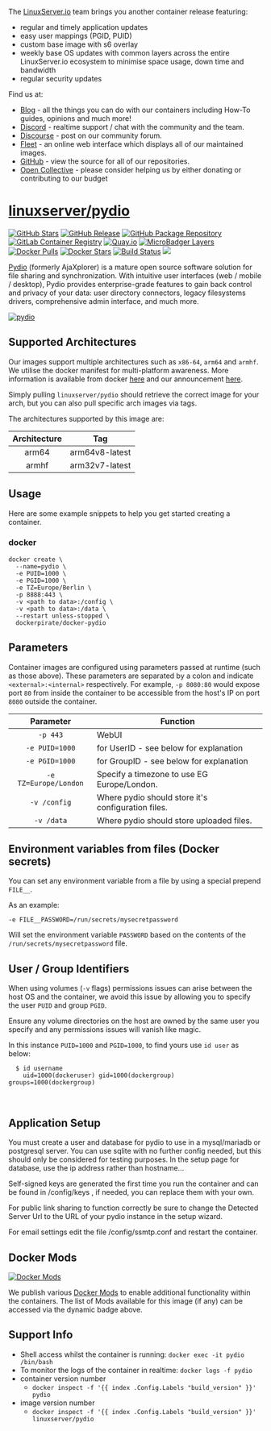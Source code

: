 The [LinuxServer.io](https://linuxserver.io) team brings you another container release featuring:

 * regular and timely application updates
 * easy user mappings (PGID, PUID)
 * custom base image with s6 overlay
 * weekly base OS updates with common layers across the entire LinuxServer.io ecosystem to minimise space usage, down time and bandwidth
 * regular security updates

Find us at:
* [Blog](https://blog.linuxserver.io) - all the things you can do with our containers including How-To guides, opinions and much more!
* [Discord](https://discord.gg/YWrKVTn) - realtime support / chat with the community and the team.
* [Discourse](https://discourse.linuxserver.io) - post on our community forum.
* [Fleet](https://fleet.linuxserver.io) - an online web interface which displays all of our maintained images.
* [GitHub](https://github.com/linuxserver) - view the source for all of our repositories.
* [Open Collective](https://opencollective.com/linuxserver) - please consider helping us by either donating or contributing to our budget

# [linuxserver/pydio](https://github.com/linuxserver/docker-pydio)

[![GitHub Stars](https://img.shields.io/github/stars/linuxserver/docker-pydio.svg?style=flat-square&color=E68523&logo=github&logoColor=FFFFFF)](https://github.com/linuxserver/docker-pydio)
[![GitHub Release](https://img.shields.io/github/release/linuxserver/docker-pydio.svg?style=flat-square&color=E68523&logo=github&logoColor=FFFFFF)](https://github.com/linuxserver/docker-pydio/releases)
[![GitHub Package Repository](https://img.shields.io/static/v1.svg?style=flat-square&color=E68523&label=linuxserver.io&message=GitHub%20Package&logo=github&logoColor=FFFFFF)](https://github.com/linuxserver/docker-pydio/packages)
[![GitLab Container Registry](https://img.shields.io/static/v1.svg?style=flat-square&color=E68523&label=linuxserver.io&message=GitLab%20Registry&logo=gitlab&logoColor=FFFFFF)](https://gitlab.com/Linuxserver.io/docker-pydio/container_registry)
[![Quay.io](https://img.shields.io/static/v1.svg?style=flat-square&color=E68523&label=linuxserver.io&message=Quay.io)](https://quay.io/repository/linuxserver.io/pydio)
[![MicroBadger Layers](https://img.shields.io/microbadger/layers/linuxserver/pydio.svg?style=flat-square&color=E68523)](https://microbadger.com/images/linuxserver/pydio "Get your own version badge on microbadger.com")
[![Docker Pulls](https://img.shields.io/docker/pulls/linuxserver/pydio.svg?style=flat-square&color=E68523&label=pulls&logo=docker&logoColor=FFFFFF)](https://hub.docker.com/r/linuxserver/pydio)
[![Docker Stars](https://img.shields.io/docker/stars/linuxserver/pydio.svg?style=flat-square&color=E68523&label=stars&logo=docker&logoColor=FFFFFF)](https://hub.docker.com/r/linuxserver/pydio)
[![Build Status](https://ci.linuxserver.io/view/all/job/Docker-Pipeline-Builders/job/docker-pydio/job/master/badge/icon?style=flat-square)](https://ci.linuxserver.io/job/Docker-Pipeline-Builders/job/docker-pydio/job/master/)
[![](https://lsio-ci.ams3.digitaloceanspaces.com/linuxserver/pydio/latest/badge.svg)](https://lsio-ci.ams3.digitaloceanspaces.com/linuxserver/pydio/latest/index.html)

[Pydio](https://pydio.com/) (formerly AjaXplorer) is a mature open source software solution for file sharing and synchronization. With intuitive user interfaces (web / mobile / desktop), Pydio provides enterprise-grade features to gain back control and privacy of your data: user directory connectors, legacy filesystems drivers, comprehensive admin interface, and much more.

[![pydio](https://raw.githubusercontent.com/linuxserver/docker-templates/master/linuxserver.io/img/pydio-banner.png)](https://pydio.com/)

## Supported Architectures

Our images support multiple architectures such as `x86-64`, `arm64` and `armhf`. We utilise the docker manifest for multi-platform awareness. More information is available from docker [here](https://github.com/docker/distribution/blob/master/docs/spec/manifest-v2-2.md#manifest-list) and our announcement [here](https://blog.linuxserver.io/2019/02/21/the-lsio-pipeline-project/).

Simply pulling `linuxserver/pydio` should retrieve the correct image for your arch, but you can also pull specific arch images via tags.

The architectures supported by this image are:

| Architecture | Tag |
| :----: | --- |
| arm64 | arm64v8-latest |
| armhf | arm32v7-latest |


## Usage

Here are some example snippets to help you get started creating a container.

### docker

```
docker create \
  --name=pydio \
  -e PUID=1000 \
  -e PGID=1000 \
  -e TZ=Europe/Berlin \
  -p 8888:443 \
  -v <path to data>:/config \
  -v <path to data>:/data \
  --restart unless-stopped \
  dockerpirate/docker-pydio 
```

## Parameters

Container images are configured using parameters passed at runtime (such as those above). These parameters are separated by a colon and indicate `<external>:<internal>` respectively. For example, `-p 8080:80` would expose port `80` from inside the container to be accessible from the host's IP on port `8080` outside the container.

| Parameter | Function |
| :----: | --- |
| `-p 443` | WebUI |
| `-e PUID=1000` | for UserID - see below for explanation |
| `-e PGID=1000` | for GroupID - see below for explanation |
| `-e TZ=Europe/London` | Specify a timezone to use EG Europe/London. |
| `-v /config` | Where pydio should store it's configuration files. |
| `-v /data` | Where pydio should store uploaded files. |

## Environment variables from files (Docker secrets)

You can set any environment variable from a file by using a special prepend `FILE__`. 

As an example:

```
-e FILE__PASSWORD=/run/secrets/mysecretpassword
```

Will set the environment variable `PASSWORD` based on the contents of the `/run/secrets/mysecretpassword` file.

## User / Group Identifiers

When using volumes (`-v` flags) permissions issues can arise between the host OS and the container, we avoid this issue by allowing you to specify the user `PUID` and group `PGID`.

Ensure any volume directories on the host are owned by the same user you specify and any permissions issues will vanish like magic.

In this instance `PUID=1000` and `PGID=1000`, to find yours use `id user` as below:

```
  $ id username
    uid=1000(dockeruser) gid=1000(dockergroup) groups=1000(dockergroup)
```


&nbsp;
## Application Setup

You must create a user and database for pydio to use in a mysql/mariadb or postgresql server. You can use sqlite with no further config needed, but this should only be considered for testing purposes.
In the setup page for database, use the ip address rather than hostname...

Self-signed keys are generated the first time you run the container and can be found in /config/keys , if needed, you can replace them with your own.

For public link sharing to function correctly be sure to change the Detected Server Url to the URL of your pydio instance in the setup wizard.

For email settings edit the file /config/ssmtp.conf and restart the container.


## Docker Mods
[![Docker Mods](https://img.shields.io/badge/dynamic/yaml?style=for-the-badge&color=E68523&label=mods&query=%24.mods%5B%27pydio%27%5D.mod_count&url=https%3A%2F%2Fraw.githubusercontent.com%2Flinuxserver%2Fdocker-mods%2Fmaster%2Fmod-list.yml)](https://mods.linuxserver.io/?mod=pydio "view available mods for this container.")

We publish various [Docker Mods](https://github.com/linuxserver/docker-mods) to enable additional functionality within the containers. The list of Mods available for this image (if any) can be accessed via the dynamic badge above.


## Support Info

* Shell access whilst the container is running: `docker exec -it pydio /bin/bash`
* To monitor the logs of the container in realtime: `docker logs -f pydio`
* container version number
  * `docker inspect -f '{{ index .Config.Labels "build_version" }}' pydio`
* image version number
  * `docker inspect -f '{{ index .Config.Labels "build_version" }}' linuxserver/pydio`

